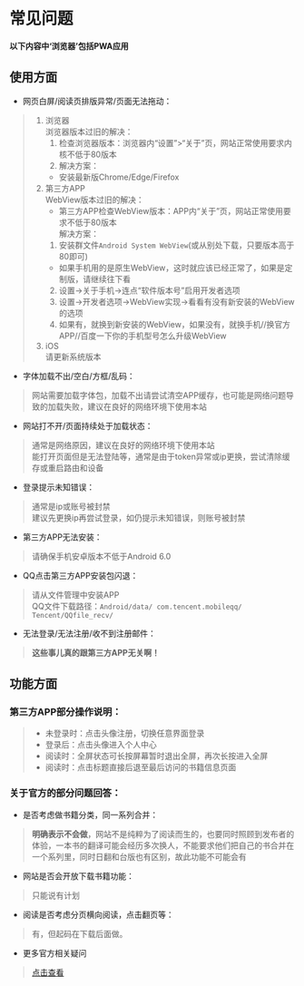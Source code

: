 # 常见问题
#### 以下内容中‘浏览器’包括PWA应用

## 使用方面

- 网页白屏/阅读页排版异常/页面无法拖动：

> 1. 浏览器  
>     浏览器版本过旧的解决：  
>     1. 检查浏览器版本：浏览器内“设置”>“关于”页，网站正常使用要求内核不低于80版本  
>     2. 解决方案：  
>     - 安装最新版Chrome/Edge/Firefox  
> 2. 第三方APP  
>     WebView版本过旧的解决：  
>     - 第三方APP检查WebView版本：APP内“关于”页，网站正常使用要求不低于80版本  
>     解决方案：  
>     1. 安装群文件`Android System WebView`(或从别处下载，只要版本高于80即可)
>     - 如果手机用的是原生WebView，这时就应该已经正常了，如果是定制版，请继续往下看
>     2. 设置→关于手机→连点“软件版本号”启用开发者选项
>     3. 设置→开发者选项→WebView实现→看看有没有新安装的WebView的选项
>     4. 如果有，就换到新安装的WebView，如果没有，就换手机//换官方APP//百度一下你的手机型号怎么升级WebView  
> 3. iOS  
>     请更新系统版本

- 字体加载不出/空白/方框/乱码：

> 网站需要加载字体包，加载不出请尝试清空APP缓存，也可能是网络问题导致的加载失败，建议在良好的网络环境下使用本站

- 网站打不开/页面持续处于加载状态：

> 通常是网络原因，建议在良好的网络环境下使用本站  
> 能打开页面但是无法登陆等，通常是由于token异常或ip更换，尝试清除缓存或重启路由和设备

- 登录提示未知错误：

> 通常是ip或账号被封禁  
> 建议先更换ip再尝试登录，如仍提示未知错误，则账号被封禁

- 第三方APP无法安装：

> 请确保手机安卓版本不低于Android 6.0

- QQ点击第三方APP安装包闪退：

> 请从文件管理中安装APP  
> QQ文件下载路径：`Android/data/ com.tencent.mobileqq/ Tencent/QQfile_recv/`

- 无法登录/无法注册/收不到注册邮件：

> **这些事儿真的跟第三方APP无关啊！**

## 功能方面
### 第三方APP部分操作说明：
> - 未登录时：点击头像注册，切换任意界面登录  
> - 登录后：点击头像进入个人中心  
> - 阅读时：全屏状态可长按屏幕暂时退出全屏，再次长按进入全屏  
> - 阅读时：点击标题直接后退至最后访问的书籍信息页面  

### 关于官方的部分问题回答：

- 是否考虑做书籍分类，同一系列合并：

> **明确表示不会做**，网站不是纯粹为了阅读而生的，也要同时照顾到发布者的体验，一本书的翻译可能会经历多次换人，不能要求他们把自己的书合并在一个系列里，同时日翻和台版也有区别，故此功能不可能会有

- 网站是否会开放下载书籍功能：

> 只能说有计划

- 阅读是否考虑分页横向阅读，点击翻页等：

> 有，但起码在下载后面做。

- 更多官方相关疑问

> [点击查看](https://afdian.net/p/7b6f839ab6ee11eb917e52540025c377)

